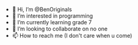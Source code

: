 - 👋 Hi, I’m @BenOriginals
- 👀 I’m interested in programming
- 🌱 I’m currently learning grade 7
- 💞️ I’m looking to collaborate on no one
- 📫 How to reach me (I don't care when u come)

<!---
BenOriginals/BenOriginals is a ✨ special ✨ repository because its `README.md` (this file) appears on your GitHub profile.
You can click the Preview link to take a look at your changes.
--->
